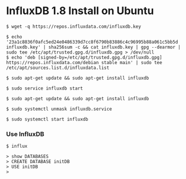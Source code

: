 <h1>InfluxDB 1.8 Install on Ubuntu</h1>

```
$ wget -q https://repos.influxdata.com/influxdb.key
```
```
$ echo '23a1c8836f0afc5ed24e0486339d7cc8f6790b83886c4c96995b88a061c5bb5d influxdb.key' | sha256sum -c && cat influxdb.key | gpg --dearmor | sudo tee /etc/apt/trusted.gpg.d/influxdb.gpg > /dev/null
$ echo 'deb [signed-by=/etc/apt/trusted.gpg.d/influxdb.gpg] https://repos.influxdata.com/debian stable main' | sudo tee /etc/apt/sources.list.d/influxdata.list
```

```
$ sudo apt-get update && sudo apt-get install influxdb
```

```
$ sudo service influxdb start
```

```
$ sudo apt-get update && sudo apt-get install influxdb
```

```
$ sudo systemctl unmask influxdb.service
```

```
$ sudo systemctl start influxdb
```

### Use InfluxDB  ##

```
$ influx

> show DATABASES
> CREATE DATABASE initDB
> USE initDB
> 

```




